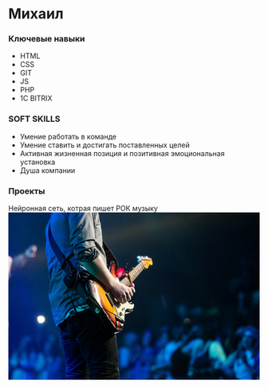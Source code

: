 # Михаил

### Ключевые навыки
- HTML
- CSS
- GIT
- JS
- PHP
- 1C BITRIX

 ### SOFT SKILLS

- Умение работать в команде
- Умение ставить и достигать поставленных целей
- Активная жизненная позиция и позитивная эмоциональная установка
- Душа компании

### Проекты

Нейронная сеть, котрая пишет РОК музыку
![about](lapsha.jpeg)